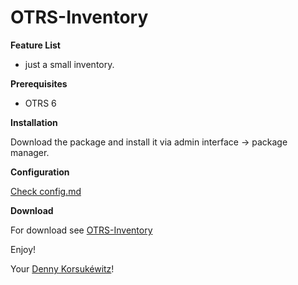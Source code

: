 OTRS-Inventory
==============

**Feature List**

- just a small inventory.

**Prerequisites**

- OTRS 6

**Installation**

Download the package and install it via admin interface -> package manager.

**Configuration**

[Check config.md](https://github.com/dennykorsukewitz/OTRS-Inventory/blob/master/doc/)

**Download**

For download see [OTRS-Inventory](https://github.com/dennykorsukewitz/OTRS-Inventory/tags)


Enjoy!

Your [Denny Korsukéwitz](https://github.com/dennykorsukewitz)!